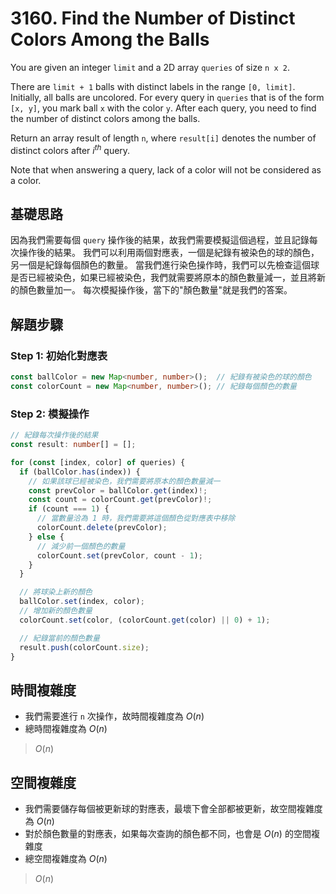 # 3160. Find the Number of Distinct Colors Among the Balls

You are given an integer `limit` and a 2D array `queries` of size `n x 2`.

There are `limit + 1` balls with distinct labels in the range `[0, limit]`. 
Initially, all balls are uncolored. For every query in `queries` that is of the form `[x, y]`, 
you mark ball `x` with the color `y`. After each query, you need to find the number of distinct colors among the balls.

Return an array result of length `n`, where `result[i]` denotes the number of distinct colors after $i^{th}$ query.

Note that when answering a query, lack of a color will not be considered as a color.

## 基礎思路
因為我們需要每個 `query` 操作後的結果，故我們需要模擬這個過程，並且記錄每次操作後的結果。
我們可以利用兩個對應表，一個是紀錄有被染色的球的顏色，另一個是紀錄每個顏色的數量。
當我們進行染色操作時，我們可以先檢查這個球是否已經被染色，如果已經被染色，我們就需要將原本的顏色數量減一，並且將新的顏色數量加一。
每次模擬操作後，當下的"顏色數量"就是我們的答案。

## 解題步驟

### Step 1: 初始化對應表

```typescript
const ballColor = new Map<number, number>();  // 紀錄有被染色的球的顏色
const colorCount = new Map<number, number>(); // 紀錄每個顏色的數量
```

### Step 2: 模擬操作

```typescript
// 紀錄每次操作後的結果
const result: number[] = [];

for (const [index, color] of queries) {
  if (ballColor.has(index)) {
    // 如果該球已經被染色，我們需要將原本的顏色數量減一
    const prevColor = ballColor.get(index)!;
    const count = colorCount.get(prevColor)!;
    if (count === 1) {
      // 當數量洽為 1 時，我們需要將這個顏色從對應表中移除
      colorCount.delete(prevColor);
    } else {
      // 減少前一個顏色的數量
      colorCount.set(prevColor, count - 1);
    }
  }

  // 將球染上新的顏色
  ballColor.set(index, color);
  // 增加新的顏色數量
  colorCount.set(color, (colorCount.get(color) || 0) + 1);

  // 紀錄當前的顏色數量
  result.push(colorCount.size);
}
```

## 時間複雜度
- 我們需要進行 `n` 次操作，故時間複雜度為 $O(n)$
- 總時間複雜度為 $O(n)$

> $O(n)$

## 空間複雜度
- 我們需要儲存每個被更新球的對應表，最壞下會全部都被更新，故空間複雜度為 $O(n)$
- 對於顏色數量的對應表，如果每次查詢的顏色都不同，也會是 $O(n)$ 的空間複雜度
- 總空間複雜度為 $O(n)$

> $O(n)$

